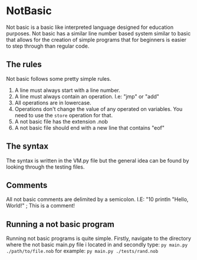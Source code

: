 # NotBasic

Not basic is a basic like interpreted language designed for education purposes.
Not basic has a similar line number based system similar to basic that allows for
the creation of simple programs that for beginners is easier to step through than
regular code.

## The rules

Not basic follows some pretty simple rules.

1. A line must always start with a line number.
2. A line must always contain an operation. I.e: "jmp" or "add"
3. All operations are in lowercase.
4. Operations don't change the value of any operated on variables. You need to use the `store` operation for that.
5. A not basic file has the extension .nob
6. A not basic file should end with a new line that contains "eof"

## The syntax

The syntax is written in the VM.py file but the general idea can be found by looking through the testing files.

## Comments

All not basic comments are delimited by a semicolon. I.E: "10 println "Hello, World!" ; This is a comment!

## Running a not basic program

Running not basic programs is quite simple. Firstly, navigate to the directory where the not basic main.py file i located in and secondly type: `py main.py ./path/to/file.nob` for example: `py main.py ./tests/rand.nob`
